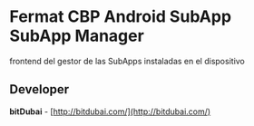 # Fermat CBP Android SubApp SubApp Manager

frontend del gestor de las SubApps instaladas en el dispositivo

## Developer

**bitDubai** - [http://bitdubai.com/](http://bitdubai.com/)
